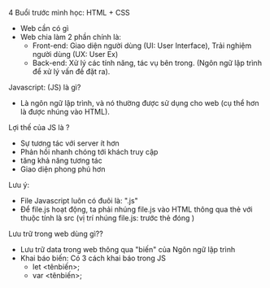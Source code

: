 4 Buổi trước mình học: HTML + CSS

- Web cần có gì
- Web chia làm 2 phần chính là:
  - Front-end: Giao diện người dùng (UI: User Interface), Trải nghiệm người dùng (UX: User Ex)
  - Back-end: Xử lý các tính năng, tác vụ bên trong. (Ngôn ngữ lập trình để xử lý vấn đề đặt ra).

Javascript: (JS) là gì?

- Là ngôn ngữ lập trình, và nó thường được sử dụng cho web (cụ thể hơn là được nhúng vào HTML).

Lợi thế của JS là ?

- Sự tương tác với server ít hơn
- Phản hồi nhanh chóng tới khách truy cập
- tăng khả năng tương tác
- Giao diện phong phú hơn

Lưu ý:

- File Javascript luôn có đuôi là: ".js"
- Để file.js hoạt động, ta phải nhúng file.js vào HTML thông qua thẻ <script src=""></script> với thuộc tính là src (vị trí nhúng file.js: trước thẻ đóng </body>)

Lưu trữ trong web dùng gì??

- Lưu trữ data trong web thông qua "biến" của Ngôn ngữ lập trình
- Khai báo biến: Có 3 cách khai báo trong JS
  - let <tênbiến>;
  - var <tênbiến>;
